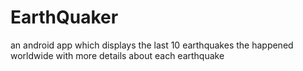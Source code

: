 # EarthQuaker
an android app which displays the last 10 earthquakes the happened worldwide with more details about each earthquake

